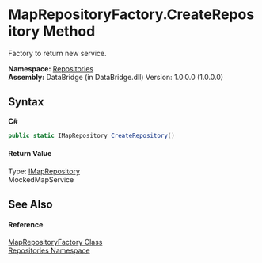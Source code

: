 # MapRepositoryFactory.CreateRepository Method 
 

Factory to return new service.

**Namespace:**&nbsp;<a href="e0edd2e7-f86c-850a-35e3-670eb5412ec9">Repositories</a><br />**Assembly:**&nbsp;DataBridge (in DataBridge.dll) Version: 1.0.0.0 (1.0.0.0)

## Syntax

**C#**<br />
``` C#
public static IMapRepository CreateRepository()
```


#### Return Value
Type: <a href="d8800360-48e1-915d-6bc7-36855a7cbbd0">IMapRepository</a><br />MockedMapService

## See Also


#### Reference
<a href="07d05f00-60bc-6e88-2167-2df39fd6eeec">MapRepositoryFactory Class</a><br /><a href="e0edd2e7-f86c-850a-35e3-670eb5412ec9">Repositories Namespace</a><br />